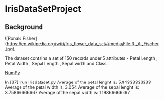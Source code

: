 IrisDataSetProject
==========================================================
Background
----------------------------------------------------------
![Ronald Fisher]{https://en.wikipedia.org/wiki/Iris_flower_data_set#/media/File:R._A._Fischer.jpg}

The dataset contains a set of 150 records under 5 attributes - Petal Length , Petal Width , Sepal Length , Sepal width and Class.

[NumPy](http://www.numpy.org/)

In [37]: run Irisdataset.py
Average of the petal lenght is:  5.84333333333
Average of the petal width is:  3.054
Average of the sepal lenght is:  3.75866666667
Average of the sepal width is:  1.19866666667


